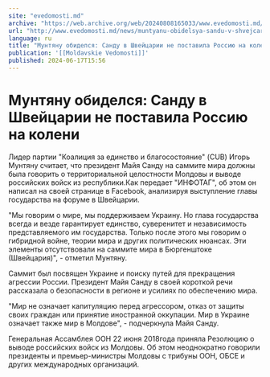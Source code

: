 ```yaml
---
site: "evedomosti.md"
archive: "https://web.archive.org/web/20240808165033/www.evedomosti.md/news/muntyanu-obidelsya-sandu-v-shvejcarii-ne-postavila-rossiyu-n"
url: "http://www.evedomosti.md/news/muntyanu-obidelsya-sandu-v-shvejcarii-ne-postavila-rossiyu-n"
language: ru
title: "Мунтяну обиделся: Санду в Швейцарии не поставила Россию на колени"
publication: '[[Moldavskie Vedomosti]]'
published: 2024-06-17T15:56
---
```


# Мунтяну обиделся: Санду в Швейцарии не поставила Россию на колени

Лидер партии "Коалиция за единство и благосостояние" (CUB) Игорь Мунтяну считает, что президент Майя Санду на саммите мира должны была говорить о территориальной целостности Молдовы и выводе российских войск из республики.Как передает "ИНФОТАГ", об этом он написал на своей странице в Facebook, анализируя выступление главы государства на форуме в Швейцарии.

"Мы говорим о мире, мы поддерживаем Украину. Но глава государства всегда и везде гарантирует единство, суверенитет и независимость представляемого им государства. Только после этого мы говорим о гибридной войне, теории мира и других политических нюансах. Эти элементы отсутствовали на саммите мира в Бюргенштоке (Швейцария)", - отметил Мунтяну.

Саммит был посвящен Украине и поиску путей для прекращения агрессии России. Президент Майя Санду в своей короткой речи рассказала о безопасности в регионе и усилиях по обеспечению мира.

"Мир не означает капитуляцию перед агрессором, отказ от защиты своих граждан или принятие иностранной оккупации. Мир в Украине означает также мир в Молдове", - подчеркнула Майя Санду.

Генеральная Ассамблея ООН 22 июня 2018года приняла Резолюцию о выводе российских войск из Молдовы. Об этом неоднократно говорили президенты и премьер-министры Молдовы с трибуны ООН, ОБСЕ и других международных организаций.